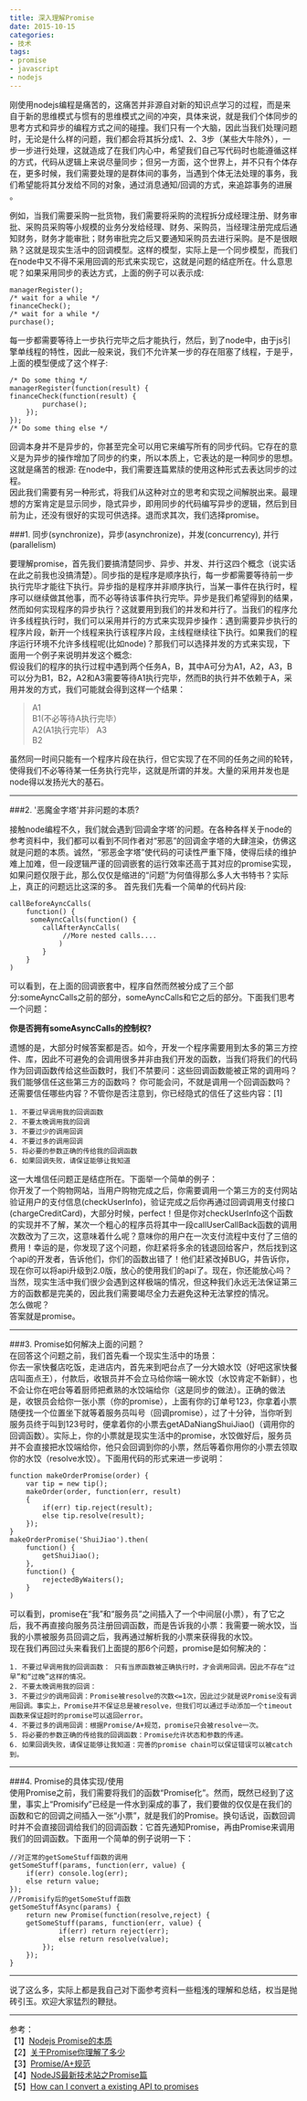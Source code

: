 ```yaml
---
title: 深入理解Promise  
date: 2015-10-15  
categories: 
- 技术
tags:
- promise
- javascript
- nodejs
---
```

刚使用nodejs编程是痛苦的，这痛苦并非源自对新的知识点学习的过程，而是来自于新的思维模式与惯有的思维模式之间的冲突，具体来说，就是我们个体同步的思考方式和异步的编程方式之间的碰撞。我们只有一个大脑，因此当我们处理问题时，无论是什么样的问题，我们都会将其拆分成1、2、3步（某些大牛除外），一步一步进行处理，这就造成了在我们内心中，希望我们自己写代码时也能遵循这样的方式，代码从逻辑上来说尽量同步；但另一方面，这个世界上，并不只有个体存在，更多时候，我们需要处理的是群体间的事务，当遇到个体无法处理的事务，我们希望能将其分发给不同的对象，通过消息通知/回调的方式，来追踪事务的进展 。  

<!--more-->
例如，当我们需要采购一批货物，我们需要将采购的流程拆分成经理注册、财务审批、采购员采购等小规模的业务分发给经理、财务、采购员，当经理注册完成后通知财务，财务才能审批；财务审批完之后又要通知采购员去进行采购。是不是很眼熟？这就是现实生活中的回调模型。这样的模型，实际上是一个同步模型，而我们在node中又不得不采用回调的形式来实现它，这就是问题的结症所在。什么意思呢？如果采用同步的表达方式，上面的例子可以表示成:  
  
	managerRegister();  
	/* wait for a while */  	
	financeCheck();  
	/* wait for a while */  
	purchase();  
   
每一步都需要等待上一步执行完毕之后才能执行，然后，到了node中，由于js引擎单线程的特性，因此一般来说，我们不允许某一步的存在阻塞了线程，于是乎，上面的模型便成了这个样子:  
  
	/* Do some thing */  
	managerRegister(function(result) {  
	financeCheck(function(result) {  
			purchase();  
		});  
	});  
	/* Do some thing else */  
  
回调本身并不是异步的，你甚至完全可以用它来编写所有的同步代码。它存在的意义是为异步的操作增加了同步的约束，所以本质上，它表达的是一种同步的思想。这就是痛苦的根源: 在node中，我们需要连篇累牍的使用这种形式去表达同步的过程。  
因此我们需要有另一种形式，将我们从这种对立的思考和实现之间解脱出来。最理想的方案肯定是显示同步，隐式异步，即用同步的代码编写异步的逻辑，然后到目前为止，还没有很好的实现可供选择。退而求其次，我们选择promise。
  
###1. 同步(synchronize)，异步(asynchronize)，并发(concurrency), 并行(parallelism)  
  
要理解promise，首先我们要搞清楚同步、异步、并发、并行这四个概念（说实话在此之前我也没搞清楚）。同步指的是程序是顺序执行，每一步都需要等待前一步执行完毕才能往下执行。异步指的是程序并非顺序执行，当某一事件在执行时，程序可以继续做其他事，而不必等待该事件执行完毕。异步是我们希望得到的结果，然而如何实现程序的异步执行？这就要用到我们的并发和并行了。当我们的程序允许多线程执行时，我们可以采用并行的方式来实现异步操作：遇到需要异步执行的程序片段，新开一个线程来执行该程序片段，主线程继续往下执行。如果我们的程序运行环境不允许多线程呢(比如node)？那我们可以选择并发的方式来实现，下面用一个例子来说明并发这个概念:  
假设我们的程序的执行过程中遇到两个任务A，B，其中A可分为A1，A2，A3，B可以分为B1，B2，A2和A3需要等待A1执行完毕，然而B的执行并不依赖于A，采用并发的方式，我们可能就会得到这样一个结果： 
  
> A1  
> B1(不必等待A执行完毕）  
> A2(A1执行完毕） 
> A3  
> B2  
  
虽然同一时间只能有一个程序片段在执行，但它实现了在不同的任务之间的轮转，使得我们不必等待某一任务执行完毕，这就是所谓的并发。大量的采用并发也是node得以发扬光大的基石。
  
***
  
###2. '恶魔金字塔'并非问题的本质?
  
接触node编程不久，我们就会遇到‘回调金字塔’的问题。在各种各样关于node的参考资料中，我们都可以看到不同作者对“邪恶”的回调金字塔的大肆渲染，仿佛这就是问题的本质。诚然，“邪恶金字塔”使代码的可读性严重下降，使得后续的维护难上加难，但一段逻辑严谨的回调嵌套的运行效率还高于其对应的promise实现，如果问题仅限于此，那么仅仅是缩进的“问题”为何值得那么多人大书特书？实际上，真正的问题远比这深的多。
首先我们先看一个简单的代码片段:  
 
	callBeforeAyncCalls(
		function() { 
         someAyncCalls(function() { 
			callAfterAyncCalls(
				 //More nested calls....
				)
			}
		}
	)
  
可以看到，在上面的回调嵌套中，程序自然而然被分成了三个部分:someAyncCalls之前的部分，someAyncCalls和它之后的部分。下面我们思考一个问题：  

**你是否拥有someAsyncCalls的控制权?**
  
遗憾的是，大部分时候答案都是否。如今，开发一个程序需要用到太多的第三方控件、库，因此不可避免的会调用很多并非由我们开发的函数，当我们将我们的代码作为回调函数传给这些函数时，我们不禁要问：这些回调函数能被正常的调用吗？我们能够信任这些第三方的函数吗？
你可能会问，不就是调用一个回调函数吗？还需要信任哪些内容？不管你是否注意到，你已经隐式的信任了这些内容：[1]  
  
    1. 不要过早调用我的回调函数
    2. 不要太晚调用我的回调
    3. 不要过少的调用回调
    4. 不要过多的调用回调
    5. 将必要的参数正确的传给我的回调函数
    6. 如果回调失败，请保证能够让我知道    
  
这一大堆信任问题正是结症所在。下面举一个简单的例子：  
你开发了一个购物网站，当用户购物完成之后，你需要调用一个第三方的支付网站验证用户的支付信息(checkUserInfo)，验证完成之后你再通过回调调用支付接口(chargeCreditCard)，大部分时候，perfect！但是你对checkUserInfo这个函数的实现并不了解，某次一个粗心的程序员将其中一段callUserCallBack函数的调用次数改为了三次，这意味着什么呢？意味你的用户在一次支付流程中支付了三倍的费用！幸运的是，你发现了这个问题，你赶紧将多余的钱退回给客户，然后找到这个api的开发者，告诉他们，你们的函数出错了！他们赶紧改掉BUG，并告诉你，现在你可以将api升级到2.0版，放心的使用我们的api了。现在，你还能放心吗？
当然，现实生活中我们很少会遇到这样极端的情况，但这种我们永远无法保证第三方的函数都是完美的，因此我们需要竭尽全力去避免这种无法掌控的情况。  
怎么做呢？  
答案就是promise。  
  
***
  
###3. Promise如何解决上面的问题？  
在回答这个问题之前，我们首先看一个现实生活中的场景：  
你去一家快餐店吃饭，走进店内，首先来到吧台点了一分大娘水饺（好吧这家快餐店叫面点王），付款后，收银员并不会立马给你端一碗水饺（水饺肯定不新鲜），也不会让你在吧台等着厨师把煮熟的水饺端给你（这是同步的做法）。正确的做法是，收银员会给你一张小票（你的promise），上面有你的订单号123，你拿着小票随便找一个位置坐下就等着服务员叫号（回调promise），过了十分钟，当你听到服务员终于叫到123号时，便拿着你的小票去getADaNiangShuiJiao()（调用你的回调函数）。实际上，你的小票就是现实生活中的promise，水饺做好后，服务员并不会直接把水饺端给你，他只会回调到你的小票，然后等着你用你的小票去领取你的水饺（resolve水饺）。下面用代码的形式来进一步说明： 
  
	function makeOrderPromise(order) {  
    	var tip = new tip();  
		makeOrder(order, function(err, result) 
		{  
        	if(err) tip.reject(result);  
        	else tip.resolve(result);    
    	});  
	}  
	makeOrderPromise('ShuiJiao').then(  
    	function() {  
        	getShuiJiao();  
    	},  
    	function() {  
        	rejectedByWaiters();  
    	}  
	)   
  
可以看到，promise在“我”和“服务员”之间插入了一个中间层(小票），有了它之后，我不再直接向服务员注册回调函数，而是告诉我的小票：我需要一碗水饺，当我的小票被服务员回调之后，我再通过解析我的小票来获得我的水饺。  
现在我们再回过头来看我们上面提的那6个问题，promise是如何解决的：  
  
    1. 不要过早调用我的回调函数： 只有当原函数被正确执行时，才会调用回调。因此不存在“过早”和“过晚”这样的情况。
    2. 不要太晚调用我的回调：
    3. 不要过少的调用回调：Promise被resolve的次数<=1次，因此过少就是说Promise没有调用回调。事实上，Promise并不保证总是被resolve，但我们可以通过手动添加一个timeout函数来保证超时的promise可以返回error。
    4. 不要过多的调用回调：根据Promise/A+规范，promise只会被resolve一次。
    5. 将必要的参数正确的传给我的回调函数：Promise允许状态和参数的传递。
    6. 如果回调失败，请保证能够让我知道：完善的promise chain可以保证错误可以被catch到。
  
***
  
###4. Promise的具体实现/使用  
使用Promise之前，我们需要将我们的函数“Promise化”。然而，既然已经到了这里，事实上“Promisify”已经是一件水到渠成的事了，我们要做的仅仅是在我们的函数和它的回调之间插入一张“小票”，就是我们的Promise。换句话说，函数回调时并不会直接回调给我们的回调函数：它首先通知Promise，再由Promise来调用我们的回调函数。下面用一个简单的例子说明一下：
  
	//对正常的getSomeStuff函数的调用
	getSomeStuff(params, function(err, value) {
    	if(err) console.log(err);
    	else return value;
	});
	//Promisify后的getSomeStuff函数
	getSomeStuffAsync(params) {
    	return new Promise(function(resolve,reject) {
		getSomeStuff(params, function(err, value) {
            	if(err) return reject(err);
            	else return resolve(value);
        	});
    	});
	}

  
***
  
说了这么多，实际上都是我自己对下面参考资料一些粗浅的理解和总结，权当是抛砖引玉。欢迎大家猛烈的鞭挞。
  
***

﻿参考：  
【1】[Nodejs Promise的本质](http://blog.getify.com/promises-part-1/)  
【2】[关于Promise你理解了多少](http://mp.weixin.qq.com/s?__biz=MzIyMzAwNzExNg==&mid=209354478&idx=1&sn=edd70e826b6f9e8a570024f431c5f7fe#rd)  
【3】[Promise/A+规范](http://segmentfault.com/a/1190000002452115)  
【4】[NodeJS最新技术站之Promise篇](https://cnodejs.org/topic/560dbc826a1ed28204a1e7de)  
【5】[How can I convert a existing API to promises](http://stackoverflow.com/questions/22519784/how-do-i-convert-an-existing-callback-api-to-promises)
